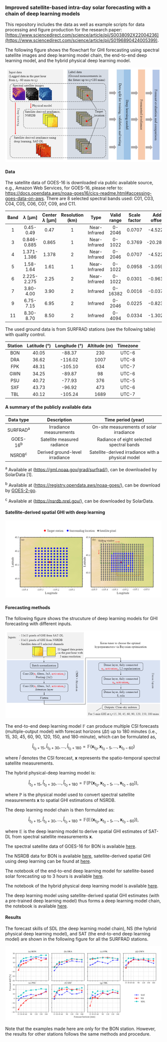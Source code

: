 ### Improved satellite-based intra-day solar forecasting with a chain of deep learning models

This repository includes the data as well as example scripts for data processing and figure production for the research paper: [https://www.sciencedirect.com/science/article/pii/S0038092X22004236](https://www.sciencedirect.com/science/article/pii/S0196890424005399).

The following figure shows the flowchart for GHI forecasting using spectral satellite images and deep learning model chain, the end-to-end deep learning model, and the hybrid physical deep learning model.

![image](https://github.com/sl-chen/Solar-forecasting-with-deep-learning-model-chain/blob/main/figures/Flowchart.PNG)


#### Data
The satellite data of GOES-16 is downloaded via public available source, e.g., Amazon Web Services, for GOES-16, please refer to: https://docs.opendata.aws/noaa-goes16/cics-readme.html#accessing-goes-data-on-aws.
There are 8 selected spectral bands used: C01, C03, C04, C05, C06, C07, C09, and C11.

|Band|$\lambda$ [μm]|Center $\lambda$ [μm]|Resolution (km)|Type|Valid range|Scale factor|Add offset|
|:-----:|:---------: | :---------: | :--------: |:------:| :------------: | :------------: | :------------: |
|  1  |  0.45-0.49   | 0.47  | 1 | Near-Infrared | 0-2046  | 0.0707 | -4.5224  |
|  3  |  0.846-0.885 | 0.865 | 1 | Near-Infrared | 0-1022  | 0.3769 | -20.2899 |
|  4  |  1.371-1.386 | 1.378 | 2 | Near-Infrared | 0-2046  | 0.0707 | -4.5224  | 
|  5  |  1.58-1.64   | 1.61  | 1 | Near-Infrared | 0-1022  | 0.0958 | -3.0596  |
|  6  |  2.225-2.275 | 2.25  | 2 | Near-Infrared | 0-1022  | 0.0301 | -0.9610  |
|  7  |  3.80-4.00   | 3.90  | 2 | Infrared      | 0-16382 | 0.0016 | -0.0376  |
|  9  |  6.75-7.15   | 6.95  | 2 | Infrared      | 0-2046  | 0.0225 | -0.8236  |
|  11 |  8.30-8.70   | 8.50  | 2 | Infrared      | 0-4094  | 0.0334 | -1.3022  |


The used ground data is from SURFRAD stations (see the following table) with quality control.

|Station|Latitude (°)|Longitude (°)|Altitude (m)|Timezone|
|:-----:|:---------: | :---------: | :--------: |:------:|
|  BON  |  40.05     | -88.37      |  230       |  UTC-6 |
|  DRA  |  36.62     | -116.02     |  1007      |  UTC-8 |
|  FPK  |  48.31     | -105.10     |  634       |  UTC-7 |
|  GWN  |  34.25     | -89.87      |  98        |  UTC-6 |
|  PSU  |  40.72     | -77.93      |  376       |  UTC-5 |
|  SXF  |  43.73     | -96.92      |  473       |  UTC-6 |
|  TBL  |  40.12     | -105.24     |  1689      |  UTC-7 |

#### A summary of the publicly available data

| Data type | Description | Time period (year) |
|:-----:|:---------: | :---------: | 
| SURFRAD<sup>a</sup>  | Irradiance measurements   | On-site measurements of solar irradiance  | 2019, 2020| 
| GOES-16<sup>b</sup>  | Satellite measured radiance | Radiance of eight selected spectral bands | 2019, 2020|
| NSRDB<sup>c</sup>  | Derived ground-level irradiance | Satellite-derived irradiance with a physical model | 2020|

<sup>a</sup> Available at (https://gml.noaa.gov/grad/surfrad/), can be downloaded by SolarData [1].

<sup>b</sup> Available at (https://registry.opendata.aws/noaa-goes/), can be download by [GOES-2-go](https://github.com/blaylockbk/goes2go).

<sup>c</sup> Available at (https://nsrdb.nrel.gov/), can be downloaded by SolarData.

#### Satellite-derived spatial GHI with deep learning

![image](https://github.com/sl-chen/Solar-forecasting-with-deep-learning-model-chain/blob/main/figures/Region.PNG)

#### Forecasting methods

The following figure shows the strucuture of deep learning models for GHI forecasting with different inputs.

![image](https://github.com/sl-chen/Solar-forecasting-with-deep-learning-model-chain/blob/main/figures/Method.PNG)

The end-to-end deep learning model $\mathbb{F}$ can produce multiple CSI forecasts (multiple-output model) with forecast horizons ($\Delta t$) up to 180 minutes (i.e., 15, 30, 45, 60, 90, 120, 150, and 180-minute), which can be formulated as,
```math
\hat{I}_{t_0+15}, \hat{I}_{t_0+30}, ..., \hat{I}_{t_0+180} = \mathbb{F}({\boldsymbol{x}_{t_0}, \boldsymbol{x}_{t_0-5}, ..., \boldsymbol{x}_{t_0-60}})
```
where $\hat{I}$ denotes the CSI forecast, $\boldsymbol{x}$ represents the spatio-temporal spectral satellite measurements.

The hybrid physical-deep learning model is:
```math
\hat{I}_{t_0+15}, \hat{I}_{t_0+30}, ..., \hat{I}_{t_0+180} = \mathbb{F}(\mathbb{P}({\boldsymbol{x}_{t_0}, \boldsymbol{x}_{t_0-5}, ..., \boldsymbol{x}_{t_0-60}})),
```
where $\mathbb{P}$ is the physical model used to convert spectral satellite measurements $\boldsymbol{x}$ to spatial GHI estimations of NSRDB.

The deep learning model chain is then formulated as:
```math
\hat{I}_{t_0+15}, \hat{I}_{t_0+30}, ..., \hat{I}_{t_0+180} = \mathbb{F}(\mathbb{E}({\boldsymbol{x}_{t_0}, \boldsymbol{x}_{t_0-5}, ..., \boldsymbol{x}_{t_0-60}})),
```
where $\mathbb{E}$ is the deep learning model to derive spatial GHI estimates of SAT-DL from spectral satellite measurements $\boldsymbol{x}$.

The spectral satellite data of GOES-16 for BON is available [here](https://drive.google.com/drive/folders/1oUjJ_2rKpEEG6TIbKOHX7C1zAueWnucN?usp=sharing).

The NSRDB data for BON is available [here](https://drive.google.com/drive/folders/12n7YmZbkDdZkt_WcykwvgnRvsx6Eo-16?usp=sharing), satellite-derived spatial GHI using deep learning can be found at [here](https://drive.google.com/drive/folders/1to2rdRhWoN1jdBqllqGgQE7dd6_m8zbW?usp=sharing).

The notebook of the end-to-end deep learning model for satellite-based solar forecasting up to 3 hours is available [here](https://github.com/sl-chen/Solar-forecasting-with-deep-learning-model-chain/blob/main/ghi_forecasting_bon_sat_3h.ipynb).

The notebook of the hybrid physical deep learning model is available [here](https://github.com/sl-chen/Solar-forecasting-with-deep-learning-model-chain/blob/main/ghi_forecasting_bon_nsrdb-3h.ipynb).

The deep learning model using satellite-derived spatial GHI estimates (with a pre-trained deep learning model) thus forms a deep learning model chain, the notebook is available [here](https://github.com/sl-chen/Solar-forecasting-with-deep-learning-model-chain/blob/main/ghi_forecasting_bon_sat-dl-3h.ipynb).


#### Results

The forecast skills of SDL (the deep learning model chain), NS (the hybrid physical deep learning model), and SAT (the end-to-end deep learning model) are shown in the following figure for all the SURFRAD stations.

![image](https://github.com/sl-chen/Solar-forecasting-with-deep-learning-model-chain/blob/main/figures/Skill.PNG)



Note that the examples made here are only for the BON station. However, the results for other stations follows the same methods and procedure.
